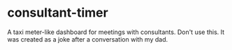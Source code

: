 # consultant-timer
A taxi meter-like dashboard for meetings with consultants. Don't use this. It was created as a joke after a conversation with my dad.
